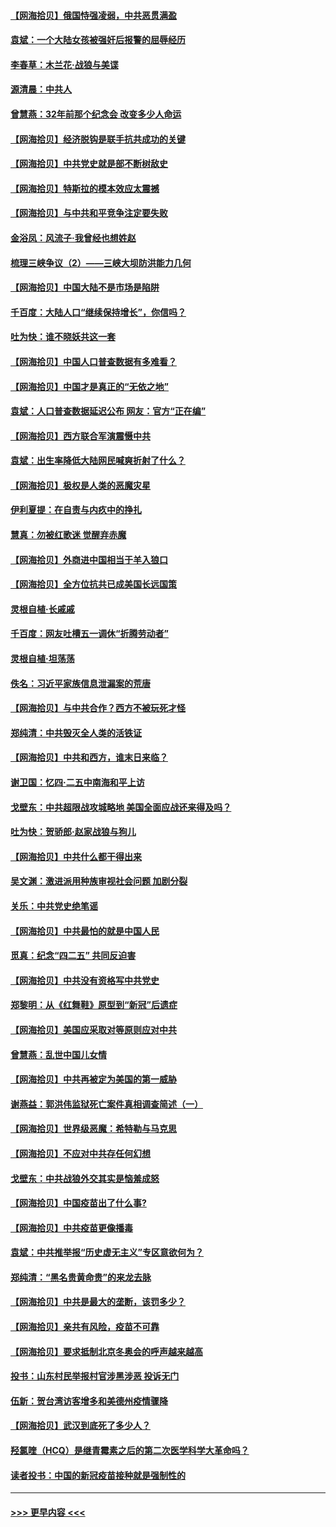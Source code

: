 #### [【网海拾贝】俄国恃强凌弱，中共恶贯满盈](../pages/nsc993/n12936626.md?t=05101902) 
#### [袁斌：一个大陆女孩被强奸后报警的屈辱经历](../pages/nsc993/n12936547.md?t=05101902) 
#### [李春草：木兰花·战狼与美谍](../pages/nsc993/n12935995.md?t=05101902) 
#### [源清晨：中共人](../pages/nsc993/n12935589.md?t=05101902) 
#### [曾慧燕：32年前那个纪念会 改变多少人命运](../pages/nsc993/n12934233.md?t=05101902) 
#### [【网海拾贝】经济脱钩是联手抗共成功的关键](../pages/nsc993/n12934176.md?t=05101902) 
#### [【网海拾贝】中共党史就是部不断树敌史](../pages/nsc993/n12932844.md?t=05101902) 
#### [【网海拾贝】特斯拉的模本效应太震撼](../pages/nsc993/n12925626.md?t=05101902) 
#### [【网海拾贝】与中共和平竞争注定要失败](../pages/nsc993/n12923326.md?t=05101902) 
#### [金浴凤：风流子‧我曾经也想姓赵](../pages/nsc993/n12920911.md?t=05101902) 
#### [梳理三峡争议（2）——三峡大坝防洪能力几何](../pages/nsc993/n12920173.md?t=05101902) 
#### [【网海拾贝】中国大陆不是市场是陷阱](../pages/nsc993/n12920143.md?t=05101902) 
#### [千百度：大陆人口“继续保持增长”，你信吗？](../pages/nsc993/n12918946.md?t=05101902) 
#### [吐为快：谁不晓妖共这一套](../pages/nsc993/n12918941.md?t=05101902) 
#### [【网海拾贝】中国人口普查数据有多难看？](../pages/nsc993/n12917822.md?t=05101902) 
#### [【网海拾贝】中国才是真正的“无依之地”](../pages/nsc993/n12915845.md?t=05101902) 
#### [袁斌：人口普查数据延迟公布 网友：官方“正在编”](../pages/nsc993/n12915748.md?t=05101902) 
#### [【网海拾贝】西方联合军演震慑中共](../pages/nsc993/n12913466.md?t=05101902) 
#### [袁斌：出生率降低大陆网民喊爽折射了什么？](../pages/nsc993/n12913365.md?t=05101902) 
#### [【网海拾贝】极权是人类的恶魔灾星](../pages/nsc993/n12910697.md?t=05101902) 
#### [伊利夏提：在自责与内疚中的挣扎](../pages/nsc993/n12910493.md?t=05101902) 
#### [慧真：勿被红歌迷 觉醒弃赤魔](../pages/nsc993/n12910485.md?t=05101902) 
#### [【网海拾贝】外商进中国相当于羊入狼口](../pages/nsc993/n12908274.md?t=05101902) 
#### [【网海拾贝】全方位抗共已成美国长远国策](../pages/nsc993/n12906878.md?t=05101902) 
#### [灵根自植‧长戚戚](../pages/nsc993/n12905585.md?t=05101902) 
#### [千百度：网友吐槽五一调休“折腾劳动者”](../pages/nsc993/n12905934.md?t=05101902) 
#### [灵根自植‧坦荡荡](../pages/nsc993/n12905562.md?t=05101902) 
#### [佚名：习近平家族信息泄漏案的荒唐](../pages/nsc993/n12904705.md?t=05101902) 
#### [【网海拾贝】与中共合作？西方不被玩死才怪](../pages/nsc993/n12903873.md?t=05101902) 
#### [郑纯清：中共毁灭全人类的活铁证](../pages/nsc993/n12903785.md?t=05101902) 
#### [【网海拾贝】中共和西方，谁末日来临？](../pages/nsc993/n12903482.md?t=05101902) 
#### [谢卫国：忆四‧二五中南海和平上访](../pages/nsc993/n12902192.md?t=05101902) 
#### [戈壁东：中共超限战攻城略地 美国全面应战还来得及吗？](../pages/nsc993/n12902297.md?t=05101902) 
#### [吐为快：贺骄郎‧赵家战狼与狗儿](../pages/nsc993/n12902280.md?t=05101902) 
#### [【网海拾贝】中共什么都干得出来](../pages/nsc993/n12897500.md?t=05101902) 
#### [吴文渊：激进派用种族审视社会问题 加剧分裂](../pages/nsc993/n12893881.md?t=05101902) 
#### [关乐：中共党史绝笔谣](../pages/nsc993/n12897270.md?t=05101902) 
#### [【网海拾贝】中共最怕的就是中国人民](../pages/nsc993/n12894705.md?t=05101902) 
#### [觅真：纪念“四二五” 共同反迫害](../pages/nsc993/n12894553.md?t=05101902) 
#### [【网海拾贝】中共没有资格写中共党史](../pages/nsc993/n12892231.md?t=05101902) 
#### [郑黎明：从《红舞鞋》原型到“新冠”后遗症](../pages/nsc993/n12890469.md?t=05101902) 
#### [【网海拾贝】美国应采取对等原则应对中共](../pages/nsc993/n12889176.md?t=05101902) 
#### [曾慧燕：乱世中国儿女情](../pages/nsc993/n12887931.md?t=05101902) 
#### [【网海拾贝】中共再被定为美国的第一威胁](../pages/nsc993/n12887580.md?t=05101902) 
#### [谢燕益：郭洪伟监狱死亡案件真相调查简述（一）](../pages/nsc993/n12885648.md?t=05101902) 
#### [【网海拾贝】世界级恶魔：希特勒与马克思](../pages/nsc993/n12884062.md?t=05101902) 
#### [【网海拾贝】不应对中共存任何幻想](../pages/nsc993/n12881460.md?t=05101902) 
#### [戈壁东：中共战狼外交其实是恼羞成怒](../pages/nsc993/n12880392.md?t=05101902) 
#### [【网海拾贝】中国疫苗出了什么事?](../pages/nsc993/n12879124.md?t=05101902) 
#### [【网海拾贝】中共疫苗更像播毒](../pages/nsc993/n12876631.md?t=05101902) 
#### [袁斌：中共推举报“历史虚无主义”专区意欲何为？](../pages/nsc993/n12876530.md?t=05101902) 
#### [郑纯清：“黑名贵黄命贵”的来龙去脉](../pages/nsc993/n12875589.md?t=05101902) 
#### [【网海拾贝】中共是最大的垄断，该罚多少？](../pages/nsc993/n12874006.md?t=05101902) 
#### [【网海拾贝】亲共有风险，疫苗不可靠](../pages/nsc993/n12872224.md?t=05101902) 
#### [【网海拾贝】要求抵制北京冬奥会的呼声越来越高](../pages/nsc993/n12868962.md?t=05101902) 
#### [投书：山东村民举报村官涉黑涉恶 投诉无门](../pages/nsc993/n12869726.md?t=05101902) 
#### [伍新：贺台湾访客增多和美德州疫情骤降](../pages/nsc993/n12865651.md?t=05101902) 
#### [【网海拾贝】武汉到底死了多少人？](../pages/nsc993/n12863707.md?t=05101902) 
#### [羟氯喹（HCQ）是继青霉素之后的第二次医学科学大革命吗？](../pages/nsc993/n12638564.md?t=05101902) 
#### [读者投书：中国的新冠疫苗接种就是强制性的](../pages/nsc993/n12859932.md?t=05101902) 

----
#### [ >>> 更早内容 <<< ](../indexes/nsc993-earlier.md)
